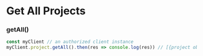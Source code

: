 # Get All Projects

### getAll() <a href="getall" id="getall"></a>

```javascript
const myClient // an authorized client instance
myClient.project.getAll().then(res => console.log(res)) // [{project object}, {project object}]
```
